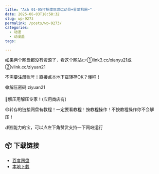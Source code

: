 ```yaml
---
title: "Ash 01-05打扮成篮球运动员+星爱机器~"
date: 2025-06-03T18:58:32
slug: wp-9273
permalink: /posts/wp-9273/
categories:
  - 动漫
  - 动漫盖
tags:

---
```


如果两个网盘都没有资源了，看这个网站👉①link3.cc/xianyu21或②vlink.cc/ziyuan21

不需要注册账号！直接点本地下载转存OK？懂吧！

🟢解压密码:ziyuan21

🔵解压用解压专家！(应用商店有)

🟡转存的链接网盘有教程！一定要看教程！按教程操作！不按教程操作你不会解压！

💰🈶能力的宝，可以点左下角赞赏支持一下网站运行

## 📦 下载链接
- [百度网盘](https://blziyuan21.com/pay-download/9273?key=cc0b6f65cb&down_id=0)
- [本地下载](https://blziyuan21.com/pay-download/9273?key=cc0b6f65cb&down_id=1)

